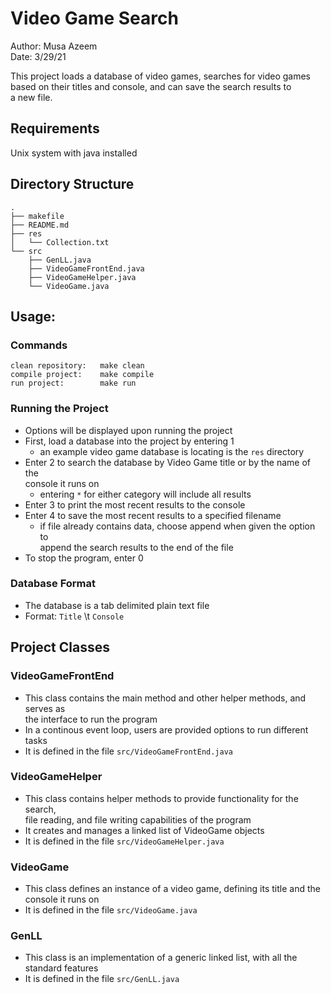 # Video Game Search

Author: Musa Azeem  
Date: 3/29/21  

This project loads a database of video games, searches for video games  
based on their titles and console, and can save the search results to  
a new file.

## Requirements
Unix system with java installed

## Directory Structure
    .
    ├── makefile
    ├── README.md
    ├── res
    │   └── Collection.txt
    └── src
        ├── GenLL.java
        ├── VideoGameFrontEnd.java
        ├── VideoGameHelper.java
        └── VideoGame.java

## Usage:
### Commands
    clean repository:   make clean
    compile project:    make compile
    run project:        make run
### Running the Project
- Options will be displayed upon running the project
- First, load a database into the project by entering 1
    - an example video game database is locating is the `res` directory
- Enter 2 to search the database by Video Game title or by the name of the  
    console it runs on
    - entering `*` for either category will include all results
- Enter 3 to print the most recent results to the console
- Enter 4 to save the most recent results to a specified filename
    - if file already contains data, choose append when given the option to  
        append the search results to the end of the file
- To stop the program, enter 0
### Database Format
- The database is a tab delimited plain text file
- Format: `Title` \t `Console`


## Project Classes
### VideoGameFrontEnd
- This class contains the main method and other helper methods, and serves as  
    the interface to run the program
- In a continous event loop, users are provided options to run different tasks
- It is defined in the file `src/VideoGameFrontEnd.java`

### VideoGameHelper
- This class contains helper methods to provide functionality for the search,  
    file reading, and file writing capabilities of the program
- It creates and manages a linked list of VideoGame objects
- It is defined in the file `src/VideoGameHelper.java`

### VideoGame
- This class defines an instance of a video game, defining its title and the  
    console it runs on
- It is defined in the file `src/VideoGame.java`

### GenLL
- This class is an implementation of a generic linked list, with all the  
    standard features
- It is defined in the file `src/GenLL.java`